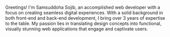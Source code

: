 Greetings! 
I'm Samsuddoha Sojib, an accomplished web developer with a focus on creating seamless digital experiences. With a solid background in both front-end and back-end development, I bring over 3 years of expertise to the table. My passion lies in translating design concepts into functional, visually stunning web applications that engage and captivate users.
